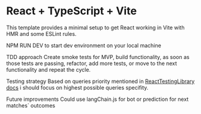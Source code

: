 # React + TypeScript + Vite

This template provides a minimal setup to get React working in Vite with HMR and some ESLint rules.

NPM RUN DEV
to start dev environment on your local machine

TDD approach
Create smoke tests for MVP, build functionality, as soon as those tests are passing, refactor, add more tests, or move to the next functionality and repeat the cycle.

Testing strategy
Based on queries priority mentioned in [ReactTestingLibrary docs](https://testing-library.com/docs/queries/about#priority) i should focus on highest possible queries specifity.

Future improvements
Could use langChain.js for bot or prediction for next matches` outcomes